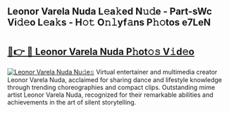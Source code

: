 ## Leonor Varela Nuda L𝚎a𝚔ed N𝚞𝚍e - Part-sWc Vi𝚍𝚎o L𝚎a𝚔s - H𝚘𝚝 O𝚗𝚕yf𝚊ns P𝚑𝚘tos e7LeN

# <h2><a href="http://kf5v8fj.oniu.top/?m=Leonor+Varela+Nuda">🔗👉 🔴 Leonor Varela Nuda P𝚑ot𝚘𝚜 V𝚒d𝚎o</a></h2>

[![Leonor Varela Nuda Nu𝚍e𝚜](https://i.imgur.com/0qMVB7G.gif)](http://kf5v8fj.oniu.top/?m=Leonor+Varela+Nuda)
Virtual entertainer and multimedia creator Leonor Varela Nuda, acclaimed for sharing dance and lifestyle knowledge through trending choreographies and compact clips. Outstanding mime artist Leonor Varela Nuda, recognized for their remarkable abilities and achievements in the art of silent storytelling.  
